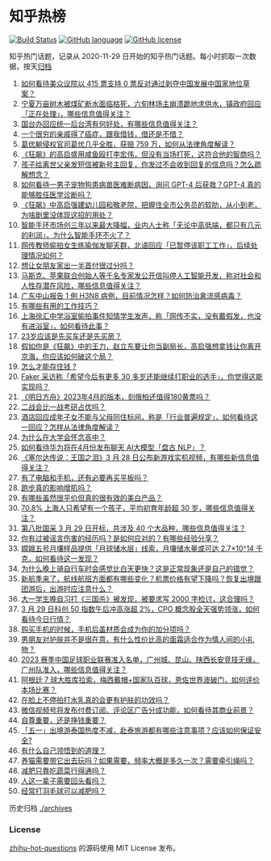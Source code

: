 # 知乎热榜
[![Build Status](https://github.com/ToWeLong/zhihu-hot-questions/workflows/CI/badge.svg)](https://github.com/ToWeLong/zhihu-hot-questions/actions)
[![GitHub language](https://img.shields.io/badge/language-golang-orange.svg)](https://golang.org/)
[![GitHub license](https://img.shields.io/github/license/ToWeLong/zhihu-hot-questions)](https://github.com/ToWeLong/zhihu-hot-questions/blob/main/LICENSE)

知乎热门话题，记录从 2020-11-29 日开始的知乎热门话题。每小时抓取一次数据，按天[归档](./archives)

<!-- BEGIN -->

1. [如何看待美众议院以 415 票支持 0 票反对通过剥夺中国发展中国家地位草案？](https://www.zhihu.com/question/592519097)
1. [宁夏万亩树木被煤矿断水面临枯死，六旬林场主崩溃跪地求供水，镇政府回应「正在处理」，哪些信息值得关注？](https://www.zhihu.com/question/592518874)
1. [国台办回应统一后台湾有何好处，有哪些信息值得关注？](https://www.zhihu.com/question/592525621)
1. [一个很穷的亲戚得了癌症，跟我借钱，借还是不借？](https://www.zhihu.com/question/592123413)
1. [葛优躺侵权官司葛优几乎全胜，获赔 759 万，如何从法律角度解读？](https://www.zhihu.com/question/592359777)
1. [《狂飙》的高启盛用咸鱼殴打李宏伟，但没有当场打死，这符合他的智商吗？](https://www.zhihu.com/question/591977325)
1. [孩子给离世父亲发短信被新号主回复，你发过不会收到回复的信息吗？怎么疏解想念？](https://www.zhihu.com/question/592331462)
1. [如何看待一男子宠物狗患病兽医难断病因，询问 GPT-4 后获救？GPT-4 真的能够胜任医学诊断吗？](https://www.zhihu.com/question/592511373)
1. [《狂飙》中高启强建幼儿园和敬老院，把握住全市公务员的软肋，从小到老，为啥剧里没体现这招的用处？](https://www.zhihu.com/question/591586342)
1. [智能手环市场创三年以来最大降幅，业内人士称「无论中高低端，都只有几元的利润」，为什么智能手环不火了？](https://www.zhihu.com/question/591453471)
1. [网传教师偷拍女生练瑜伽发聊天群，北语回应「已暂停该职工工作」，后续处理情况如何？](https://www.zhihu.com/question/592317258)
1. [想让女朋友家出一半首付很过分吗？](https://www.zhihu.com/question/590976310)
1. [马斯克、苹果联合创始人等千名专家发公开信叫停人工智能开发，称对社会和人性存潜在风险，哪些信息值得关注？](https://www.zhihu.com/question/592539415)
1. [广东中山报告 1 例 H3N8 病例，目前情况怎样？如何防治禽流感病毒？](https://www.zhihu.com/question/592498258)
1. [有哪些有用的工作技巧？](https://www.zhihu.com/question/21940568)
1. [上海徐汇中学浴室偷拍事件知情学生发声，称「网传不实，没有戴假发，也没有进浴室」，如何看待此事？](https://www.zhihu.com/question/592318389)
1. [23岁应该是先买车还是先买房？](https://www.zhihu.com/question/592401828)
1. [假如你是《狂飙》中的王力，赵立东要让你当副局长，高启强想拿钱让你离开京海，你应该如何破这个局？](https://www.zhihu.com/question/591573488)
1. [怎么才能存住钱 ?](https://www.zhihu.com/question/583888222)
1. [Faker 采访称「希望今后有更多 30 多岁还能继续打职业的选手」，你觉得这能实现吗？](https://www.zhihu.com/question/592373013)
1. [《明日方舟》2023年4月的版本，刻俄柏还值得180黄票吗？](https://www.zhihu.com/question/592239374)
1. [二战会比一战考研占优吗？](https://www.zhihu.com/question/583100244)
1. [酒店回应成年子女不能与父母同住标间，称是「行业普遍规定」，如何看待这一回应？怎样从法律角度解读？](https://www.zhihu.com/question/592498525)
1. [为什么在大学会怀念高中？](https://www.zhihu.com/question/592293330)
1. [如何看待华为将在4月份发布聊天 AI大模型「盘古 NLP」？](https://www.zhihu.com/question/592257844)
1. [《塞尔达传说：王国之泪》3 月 28 日公布新游戏实机视频，有哪些新信息值得关注？](https://www.zhihu.com/question/592419514)
1. [有了电脑和手机，还有必要再买平板吗？](https://www.zhihu.com/question/591310244)
1. [跑步真的影响增肌吗？](https://www.zhihu.com/question/591166341)
1. [有哪些虽然很平价但真的很有效的美白产品？](https://www.zhihu.com/question/583404642)
1. [70.8% 上海人只希望有一个孩子，平均初育年龄超 30 岁，哪些信息值得关注？](https://www.zhihu.com/question/592311327)
1. [第八批国采 3 月 29 日开标，共涉及 40 个大品种，哪些信息值得关注？](https://www.zhihu.com/question/592508964)
1. [你有过被谣言伤害的经历吗？是如何应对的？有哪些经验分享？](https://www.zhihu.com/question/591501750)
1. [嫦娥五号月壤样品提供「月球储水层」线索，月壤储水量或可达 2.7×10^14 千克，如何看待这一发现？](https://www.zhihu.com/question/592506317)
1. [为什么晚上骑自行车时会感觉比白天更快？这是正常现象还是自己的错觉？](https://www.zhihu.com/question/589859833)
1. [新航季来了，航线航班方面都有哪些变化？机票价格有望下降吗？恢复出境跟团游后，出游时应注意什么？](https://www.zhihu.com/question/592135213)
1. [大一学生晚自习打《三国杀》被发现，被要求写 2000 字检讨，这合理吗？](https://www.zhihu.com/question/588782512)
1. [3 月 29 日科创 50 指数午后冲高涨超 2%，CPO 概念股全天强势领涨，如何看待今日行情？](https://www.zhihu.com/question/592530888)
1. [购买手机的时候，手机后盖材质会成为你的加分项吗？](https://www.zhihu.com/question/592530009)
1. [男朋友对护肤并不是很在意，有什么性价比高的面霜适合作为情人间的小礼物？](https://www.zhihu.com/question/589759336)
1. [2023 赛季中国足球职业联赛准入名单，广州城、昆山、陕西长安竞技无缘，广州队准入，哪些信息值得关注？](https://www.zhihu.com/question/592515397)
1. [阿根廷 7 球大胜库拉索，梅西戴帽+国家队百球，恩佐世界波破门，如何评价本场比赛？](https://www.zhihu.com/question/592511895)
1. [在脸上不停拍打水乳真的会更有护肤的功效吗？](https://www.zhihu.com/question/577749916)
1. [微信视频号将发布付费订阅、评论区广告分成功能，如何看待其商业前景？](https://www.zhihu.com/question/592450451)
1. [自尊重要，还是挣钱重要？](https://www.zhihu.com/question/590123673)
1. [「五一」出境游泰国热度不减，赴泰旅游都有哪些注意事项？应该如何保证安全?](https://www.zhihu.com/question/592528335)
1. [有什么自己领悟到的道理？](https://www.zhihu.com/question/588872051)
1. [养猫需要带它出去玩吗？如果需要，频率大概是多久一次？需要牵引绳吗？](https://www.zhihu.com/question/578270241)
1. [减肥只靠吃蔬菜行得通吗？](https://www.zhihu.com/question/590090309)
1. [人这一辈子需要回头看吗？](https://www.zhihu.com/question/590826745)
1. [经常打羽毛球可以减肥吗？](https://www.zhihu.com/question/590488015)

<!-- END -->

历史归档 [./archives](./archives)


### License
[zhihu-hot-questions](https://github.com/towelong/zhihu-hot-questions) 的源码使用 MIT License 发布。